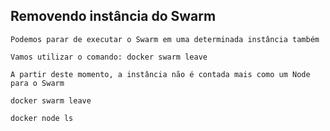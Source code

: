 ## Removendo instância do Swarm

```
Podemos parar de executar o Swarm em uma determinada instância também
```

```
Vamos utilizar o comando: docker swarm leave
```

```
A partir deste momento, a instância não é contada mais como um Node para o Swarm
```

```
docker swarm leave

docker node ls
```